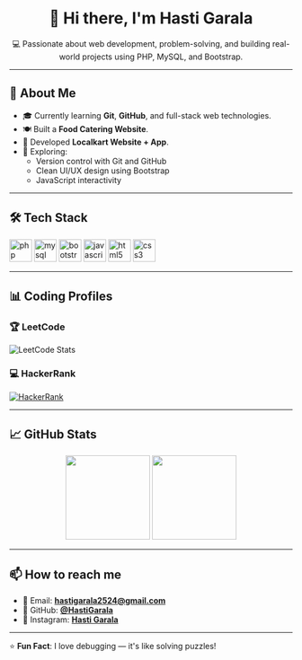 <!-- Profile Header -->
<h1 align="center">👋 Hi there, I'm Hasti Garala</h1>
<p align="center">
💻 Passionate about web development, problem-solving, and building real-world projects using PHP, MySQL, and Bootstrap.  
</p>

---

## 🚀 About Me
- 🎓 Currently learning **Git**, **GitHub**, and full-stack web technologies.
- 🍽️ Built a **Food Catering Website**.
- 🛒 Developed **Localkart Website + App**.
- 🌱 Exploring:
  - Version control with Git and GitHub  
  - Clean UI/UX design using Bootstrap  
  - JavaScript interactivity  

---

## 🛠️ Tech Stack
<p align="left">
  <img src="https://cdn.jsdelivr.net/gh/devicons/devicon/icons/php/php-original.svg" height="40" alt="php" />
  <img src="https://cdn.jsdelivr.net/gh/devicons/devicon/icons/mysql/mysql-original.svg" height="40" alt="mysql" />
  <img src="https://cdn.jsdelivr.net/gh/devicons/devicon/icons/bootstrap/bootstrap-original.svg" height="40" alt="bootstrap" />
  <img src="https://cdn.jsdelivr.net/gh/devicons/devicon/icons/javascript/javascript-original.svg" height="40" alt="javascript" />
  <img src="https://cdn.jsdelivr.net/gh/devicons/devicon/icons/html5/html5-original.svg" height="40" alt="html5" />
  <img src="https://cdn.jsdelivr.net/gh/devicons/devicon/icons/css3/css3-original.svg" height="40" alt="css3" />
</p>

---

## 📊 Coding Profiles

### 🏆 LeetCode
![LeetCode Stats](https://leetcard.jacoblin.cool/Hastipatel404?theme=dark&ext=contest)

### 💻 HackerRank
[![HackerRank](https://img.shields.io/badge/HackerRank-View%20Profile-green?logo=HackerRank&style=for-the-badge)](https://www.hackerrank.com/hastigarala2524)

---

## 📈 GitHub Stats
<p align="center">
  <img src="https://github-readme-stats.vercel.app/api?username=hastipatel404&show_icons=true&theme=tokyonight" height="150"/>
  <img src="https://github-readme-streak-stats.herokuapp.com/?user=hastipatel404&theme=tokyonight" height="150"/>
</p>

---

## 📫 How to reach me
- 📧 Email: **[hastigarala2524@gmail.com](mailto:hastigarala2524@gmail.com)**
- 🐙 GitHub: **[@HastiGarala](https://github.com/hastipatel404)**
- 📸 Instagram: **[Hasti Garala](https://www.instagram.com/hasti_patel404?igsh=MWphMzJvMzF6bXZudg==)**

---

⭐ **Fun Fact**: I love debugging — it's like solving puzzles!
